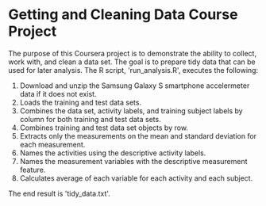 # Getting and Cleaning Data Course Project
The purpose of this Coursera project is to demonstrate the ability to collect, work with, and clean a data set. The goal is to prepare tidy data that can be used for later analysis. The R script, 'run_analysis.R', executes the following:

1. Download and unzip the Samsung Galaxy S smartphone accelermeter data if it does not exist.
2. Loads the training and test data sets.
3. Combines the data set, activity labels, and training subject labels by column for both training and test data sets.
4. Combines training and test data set objects by row.
5. Extracts only the measurements on the mean and standard deviation for each measurement.
6. Names the activities using the descriptive activity labels.
7. Names the measurement variables with the descriptive measurement feature.
8. Calculates average of each variable for each activity and each subject.

The end result is 'tidy_data.txt'.
